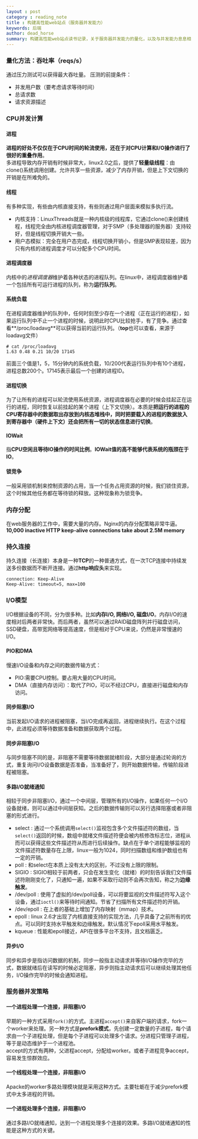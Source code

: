 ```yaml
---
layout : post
category : reading_note
title : 构建高性能web站点（服务器并发能力）
keywords: 后端
author: dead_horse
summary: 构建高性能web站点读书记录，关于服务器并发能力的量化，以及与并发能力息息相关的各方面内容。
---
```


### 量化方法：吞吐率（reqs/s）    
通过压力测试可以获得最大吞吐量。
压测的前提条件：  
* 并发用户数（要考虑请求等待时间）
* 总请求数
* 请求资源描述


### CPU并发计算

#### 进程
**进程的好处不仅仅在于CPU时间的轮流使用，还在于对CPU计算和I/O操作进行了很好的重叠作用**。   
多进程导致内存开销有时候非常大，linux2.0之后，提供了**轻量级线程**：由clone()系统调用创建。允许共享一些资源，减少了内存开销，但是上下文切换的开销是在所难免的。   

#### 线程
有多种实现，有些由内核直接支持，有些则通过用户层面来模拟多执行流。

* 内核支持：LinuxThreads就是一种内核级的线程库，它通过clone()来创建线程，线程完全由内核进程调度器管理，对于SMP（多处理器的服务器）支持较好，但是线程切换开销大一些。
* 用户态模拟：完全在用户态完成，线程切换开销小，但是SMP表现较差，因为只有内核的进程调度才可以分配多个CPU时间。    

#### 进程调度器
内核中的*进程调度器*维护着各种状态的进程队列。在linux中，进程调度器维护着一个包括所有可运行进程的队列，称为**运行队列**。

#### 系统负载
在进程调度器维护的队列中，任何时刻至少存在一个进程（正在运行的进程），如果运行队列中不止一个进程的时候，说明此时CPU比较抢手，有了竞争。通过查看**/proc/loadavg**可以获得当前的运行队列。（**top**也可以查看，来源于loadavg文件）

```shell
# cat /proc/loadavg
1.63 0.48 0.21 10/20 17145
```

前面三个值是1，5，15分钟内的系统负载，10/200代表运行队列中有10个进程，进程总数200个。17145表示最后一个创建的进程ID。

#### 进程切换
为了让所有的进程可以轮流使用系统资源，进程调度器在必要的时候会挂起正在运行的进程，同时恢复以前挂起的某个进程（上下文切换）。本质是**把运行的进程的CPU寄存器中的数据取出存放到内核态堆栈中，同时把要载入的进程的数据放入到寄存器中（硬件上下文）还会把所有一切的状态信息进行切换**。

#### IOWait
指**CPU空闲且等待IO操作的时间比例**。**IOWait值的高不能够代表系统的瓶颈在于IO**。

#### 锁竞争
一般采用锁机制来控制资源的占用，当一个任务占用资源的时候，我们锁住资源，这个时候其他任务都在等待锁的释放。这种现象称为锁竞争。

### 内存分配
在web服务器的工作中，需要大量的内存。Nginx的内存分配策略非常牛逼。**10,000 inactive HTTP keep-alive connections take about 2.5M memory**

### 持久连接
持久连接（长连接）本身是一种**TCP**的一种普通方式，在一次TCP连接中持续发送多份数据而不断开连接。通过**http响应头**来实现。

```
connection: Keep-Alive
Keep-Alive: timeout=5, max=100
```

### I/O模型
I/O根据设备的不同，分为很多种。比如**内存I/O, 网络I/O, 磁盘I/O**。内存I/O的速度相对后两者非常快。而后两者，虽然可以通过RAID磁盘阵列并行磁盘访问，SSD硬盘，高带宽网络等提高速度，但是相对于CPU来说，仍然是非常慢速的I/O。

#### PIO和DMA
慢速I/O设备和内存之间的数据传输方式：  
* PIO:需要CPU控制。要占用大量的CPU时间。
* DMA（直接内存访问）：取代了PIO，可以不经过CPU，直接进行磁盘和内存访问。

#### 同步阻塞I/O   
当前发起I/O请求的进程被阻塞，当I/O完成再返回，进程继续执行。在这个过程中，此进程必须等待数据准备和数据获取两个过程。

#### 同步非阻塞I/O   
与同步阻塞不同的是，非阻塞不需要等待数据就绪阶段，大部分是通过轮询的方式，重复询问I/O设备数据是否准备，当准备好了，则开始数据传输，传输阶段进程被阻塞。

#### 多路I/O就绪通知   
相较于同步非阻塞I/O，通过一个中间层，管理所有的I/O操作，如果任何一个I/O设备就绪，则可以通过中间层获知。之后的数据传输则可以另行选择阻塞或者非阻塞的形式进行。   
* select : 通过一个系统调用```select()```监视包含多个文件描述符的数组，当```select()```返回的时候，数组中就绪文件描述符便会被内核修改标志位，进程从而可以获得这些文件描述符从而进行后续操作。缺点在于单个进程能够监视的文件描述符数量存在上限，linux一般为1024，同时扫描数组和维护数组也有一定的开销。   
* poll : 和select在本质上没有太大的区别，不过没有上限的限制。  
* SIGIO : SIGIO相较于前两者，只会在发生变化（就绪）的时刻告诉我们文件描述符刚刚变化了，只通知一遍，如果不采取行动则不会再次告知，称之为**边缘触发**。   
* /dev/poll : 使用了虚拟的/dev/poll设备，可以将要监视的文件描述符写入这个设备，通过```ioctl()```来等待时间通知。节省了扫描所有文件描述符的开销。  
* /dev/epoll : 在上者的基础上增加了内存映射（mmap）技术。  
* epoll : linux 2.6才出现了内核直接支持的实现方法，几乎具备了之前所有的优点。可以同时支持水平触发和边缘触发。默认情况下epoll采用水平触发。
* kqueue : 性能和epoll接近，API在很多平台不支持，且文档匮乏。  

#### 异步I/O   
同步和异步是指访问数据的机制，同步一般指主动请求并等待I/O操作完毕的方式，数据就绪后在读写的时候必定阻塞，异步则指主动请求后可以继续处理其他任务，I/O操作完毕的时候会通知进程。   

### 服务器并发策略   
#### 一个进程处理一个连接，非阻塞I/O   
早期的一种方式采用```fork()```的方式。主进程```accept()```来自客户端的请求，fork一个worker来处理。另一种方式是**prefork模式**，先创建一定数量的子进程，每个请求由一个子进程处理，但是每个子进程可以处理多个请求。分进程只管理子进程，等于是动态维护于一个进程池。   
accept的方式有两种，父进程accept，分配给worker。或者子进程竞争accept，容易发生惊群效应。   

#### 一个线程处理一个连接，非阻塞I/O   
Apacke的worker多路处理模块就是采用这种方式。主要牡蛎在于减少prefork模式中太多进程的开销。   

#### 一个进程处理多个连接，非阻塞I/O   
通过多路I/O就绪通知，达到一个进程处理多个连接的效果。多路I/O就绪通知的性能是这种方式的关键。   

